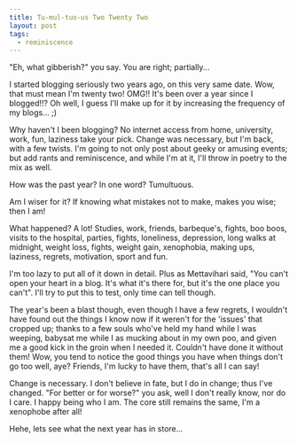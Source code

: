 ```yaml
---
title: Tu-mul-tuo-us Two Twenty Two
layout: post
tags:
  - reminiscence
---
```


"Eh, what gibberish?" you say. You are right; partially...

I started blogging seriously two years ago, on this very same date. Wow, that must mean I'm twenty two! OMG!! It's been over a year since I blogged!!? Oh well, I guess I'll make up for it by increasing the frequency of my blogs... ;)

Why haven't I been blogging? No internet access from home, university, work, fun, laziness take your pick. Change was necessary, but I'm back, with a few twists. I'm going to not only post about geeky or amusing events; but add rants and reminiscence, and while I'm at it, I'll throw in poetry to the mix as well.

How was the past year? In one word?
Tumultuous.

Am I wiser for it? If knowing what mistakes not to make, makes you wise; then I am!

What happened? A lot!
Studies, work, friends, barbeque's, fights, boo boos, visits to the hospital, parties, fights, loneliness, depression, long walks at midnight, weight loss, fights, weight gain, xenophobia, making ups, laziness, regrets, motivation, sport and fun.

I'm too lazy to put all of it down in detail. Plus as Mettavihari said, "You can't open your heart in a blog. It's what it's there for, but it's the one place you can't". I'll try to put this to test, only time can tell though.

The year's been a blast though, even though I have a few regrets, I wouldn't have found out the things I know now if it weren't for the 'issues' that cropped up; thanks to a few souls who've held my hand while I was weeping, babysat me while I as mucking about in my own poo, and given me a good kick in the groin when I needed it. Couldn't have done it without them! Wow, you tend to notice the good things you have when things don't go too well, aye? Friends, I'm lucky to have them, that's all I can say!

Change is necessary. I don't believe in fate, but I do in change; thus I've changed. "For better or for worse?" you ask, well I don't really know, nor do I care. I happy being who I am. The core still remains the same, I'm a xenophobe after all!

Hehe, lets see what the next year has in store...